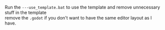 Run the `---use_template.bat` to use the template and remove unnecessary stuff in the template  
remove the `.godot` if you don't want to have the same editor layout as I have.
